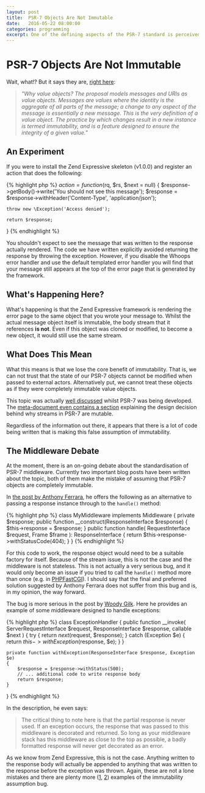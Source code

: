 ```yaml
---
layout: post
title:  PSR-7 Objects Are Not Immutable
date:   2016-05-22 08:00:00
categories: programming
excerpt: One of the defining aspects of the PSR-7 standard is perceived immutability. It is important to note that these objects are not completely immutable, and cannot be treated as such.
---
```


# PSR-7 Objects Are Not Immutable

Wait, what!? But it says they are, [right here](http://www.php-fig.org/psr/psr-7/meta/#why-value-objects):

> _"Why value objects? The proposal models messages and URIs as value objects._
> _Messages are values where the identity is the aggregate of all parts of the message; a change to any aspect of the message is essentially a new message. This is the very definition of a value object. The practice by which changes result in a new instance is termed immutability, and is a feature designed to ensure the integrity of a given value."_

## An Experiment

If you were to install the Zend Expressive skeleton (v1.0.0) and register an action that does the following:

{% highlight php %}
$action = function ($rq, $rs, $next = null) {
    $response->getBody()->write('You should not see this message');
    $response = $response->withHeader('Content-Type', 'application/json');

    throw new \Exception('Access denied');

    return $response;
}
{% endhighlight %}

You shouldn't expect to see the message that was written to the response actually rendered. The code we have written explicitly avoided returning the response by throwing the exception. However, if you disable the Whoops error handler and use the default templated error handler you will find that your message still appears at the top of the error page that is generated by the framework.

## What's Happening Here?

What's happening is that the Zend Expressive framework is rendering the error page to the same object that you wrote your message to. Whilst the actual message object itself is immutable, the body stream that it references **is not**. Even if this object was cloned or modified, to become a new object, it would still use the same stream.

## What Does This Mean

What this means is that we lose the core benefit of immutability. That is, we can not trust that the state of our PSR-7 objects cannot be modified when passed to external actors. Alternatively put, we cannot treat these objects as if they were completely immutable value objects.

This topic was actually [well discussed](https://evertpot.com/psr-7-issues/#the-issue-with-streams) whilst PSR-7 was being developed. The [meta-document even contains a section](http://www.php-fig.org/psr/psr-7/meta/#why-are-streams-mutable) explaining the design decision behind why streams in PSR-7 are mutable.

Regardless of the information out there, it appears that there is a lot of code being written that is making this false assumption of immutability.

## The Middleware Debate

At the moment, there is an on-going debate about the standardisation of PSR-7 middleware. Currently two important blog posts have been written about the topic, both of them make the mistake of assuming that PSR-7 objects are completely immutable.

In [the post by Anthony Ferrara](http://blog.ircmaxell.com/2016/05/all-about-middleware.html), he offers the following as an alternative to passing a response instance through to the `handle()` method:

{% highlight php %}
class MyMiddleware implements Middleware {
    private $response;
    public function __construct(ResponseInterface $response) {
        $this->response = $response;
    }
    public function handle(
        RequestInterface $request,
        Frame $frame
    ): ResponseInterface {
        return $this->response->withStatusCode(404);
    }
}
{% endhighlight %}

For this code to work, the response object would need to be a suitable factory for itself. Because of the stream issue, this is not the case and the middleware is not stateless. This is not actually a very serious bug, and it would only become an issue if you tried to call the `handle()` method more than once (e.g. in [PHPFastCGI](https://github.com/PHPFastCGI/FastCGIDaemon)). I should say that the final and preferred solution suggested by Anthony Ferrara does not suffer from this bug and is, in my opinion, the way forward.

The bug is more serious in the post by [Woody Gilk](http://shadowhand.me/all-about-psr-7-middleware/). Here he provides an example of some middleware designed to handle exceptions:

{% highlight php %}
class ExceptionHandler
{
    public function __invoke(
        ServerRequestInterface $request,
        ResponseInterface $response,
        callable $next
    ) {
        try {
            return $next($request, $response);
        } catch (Exception $e) {
            return $this->withException($response, $e);
        }
    }

    private function withException(ResponseInterface $response, Exception $e)
    {
        $response = $response->withStatus(500);
        // ... additional code to write response body
        return $response;
    }
}
{% endhighlight %}

In the description, he even says:

> The critical thing to note here is that the partial response is never used. If an exception occurs, the response that was passed to this middleware is decorated and returned. So long as your middleware stack has this middleware as close to the top as possible, a badly formatted response will never get decorated as an error.

As we know from Zend Expressive, this is not the case. Anything written to the response body will actually be appended to anything that was written to the response before the exception was thrown. Again, these are not a lone mistakes and there are plenty more ([1](https://github.com/oscarotero/psr7-middlewares/blob/f2ff9003fbe29b35a12e288b2310c70c606b0985/src/Middleware/ErrorHandler.php), [2](https://github.com/relayphp/Relay.Middleware/blob/bb6cb63fa083f4883469d449e48ce5025faf542e/src/ExceptionHandler.php)) examples of the immutability assumption bug.
